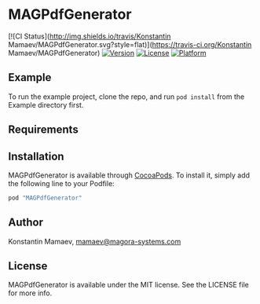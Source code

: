 # MAGPdfGenerator

[![CI Status](http://img.shields.io/travis/Konstantin Mamaev/MAGPdfGenerator.svg?style=flat)](https://travis-ci.org/Konstantin Mamaev/MAGPdfGenerator)
[![Version](https://img.shields.io/cocoapods/v/MAGPdfGenerator.svg?style=flat)](http://cocoapods.org/pods/MAGPdfGenerator)
[![License](https://img.shields.io/cocoapods/l/MAGPdfGenerator.svg?style=flat)](http://cocoapods.org/pods/MAGPdfGenerator)
[![Platform](https://img.shields.io/cocoapods/p/MAGPdfGenerator.svg?style=flat)](http://cocoapods.org/pods/MAGPdfGenerator)

## Example

To run the example project, clone the repo, and run `pod install` from the Example directory first.

## Requirements

## Installation

MAGPdfGenerator is available through [CocoaPods](http://cocoapods.org). To install
it, simply add the following line to your Podfile:

```ruby
pod "MAGPdfGenerator"
```

## Author

Konstantin Mamaev, mamaev@magora-systems.com

## License

MAGPdfGenerator is available under the MIT license. See the LICENSE file for more info.

